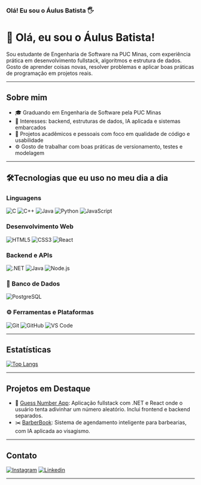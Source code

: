 ### Olá! Eu sou o Áulus Batista 🖐️


# 👋 Olá, eu sou o Áulus Batista!

Sou estudante de Engenharia de Software na PUC Minas, com experiência prática em desenvolvimento fullstack, algoritmos e estrutura de dados. Gosto de aprender coisas novas, resolver problemas e aplicar boas práticas de programação em projetos reais.

---

## Sobre mim

- 🎓 Graduando em Engenharia de Software pela PUC Minas  
- 🔎 Interesses: backend, estruturas de dados, IA aplicada e sistemas embarcados  
- 💼 Projetos acadêmicos e pessoais com foco em qualidade de código e usabilidade  
- ⚙️ Gosto de trabalhar com boas práticas de versionamento, testes e modelagem  

---

## 🛠Tecnologias que eu uso no meu dia a dia

### Linguagens
![C](https://img.shields.io/badge/C-00599C?style=for-the-badge&logo=c&logoColor=white)
![C++](https://img.shields.io/badge/C++-004482?style=for-the-badge&logo=cplusplus&logoColor=white)
![Java](https://img.shields.io/badge/Java-ED8B00?style=for-the-badge&logo=java&logoColor=white)
![Python](https://img.shields.io/badge/Python-3776AB?style=for-the-badge&logo=python&logoColor=white)
![JavaScript](https://img.shields.io/badge/JavaScript-F7DF1E?style=for-the-badge&logo=javascript&logoColor=black)

### Desenvolvimento Web
![HTML5](https://img.shields.io/badge/HTML5-E34F26?style=for-the-badge&logo=html5&logoColor=white)
![CSS3](https://img.shields.io/badge/CSS3-1572B6?style=for-the-badge&logo=css3&logoColor=white)
![React](https://img.shields.io/badge/React-20232A?style=for-the-badge&logo=react&logoColor=61DAFB)

### Backend e APIs
![.NET](https://img.shields.io/badge/.NET-512BD4?style=for-the-badge&logo=dotnet&logoColor=white)
![Java](https://img.shields.io/badge/Java_Backend-6DB33F?style=for-the-badge&logo=java&logoColor=white)
![Node.js](https://img.shields.io/badge/Node.js-339933?style=for-the-badge&logo=nodedotjs&logoColor=white)

### 🧠 Banco de Dados
![PostgreSQL](https://img.shields.io/badge/PostgreSQL-336791?style=for-the-badge&logo=postgresql&logoColor=white)

### ⚙️ Ferramentas e Plataformas
![Git](https://img.shields.io/badge/Git-F05032?style=for-the-badge&logo=git&logoColor=white)
![GitHub](https://img.shields.io/badge/GitHub-181717?style=for-the-badge&logo=github&logoColor=white)
![VS Code](https://img.shields.io/badge/VS%20Code-007ACC?style=for-the-badge&logo=visual-studio-code&logoColor=white)

---

## Estatísticas

[![Top Langs](https://github-readme-stats.vercel.app/api/top-langs/?username=AlusHZP&layout=compact&langs_count=6&theme=tokyonight)](https://github.com/aulushzp/github-readme-stats)

---

## Projetos em Destaque

- 🔧 [Guess Number App](https://github.com/AlusHZP/guess-number-app): Aplicação fullstack com .NET e React onde o usuário tenta adivinhar um número aleatório. Inclui frontend e backend separados.
- ✂️ [BarberBook](https://github.com/ICEI-PUC-Minas-PMGES-TI/pmg-es-2024-2-ti2-3687100-barberbook): Sistema de agendamento inteligente para barbearias, com IA aplicada ao visagismo.

---

## Contato

[![Instagram](https://img.shields.io/badge/Instagram-E4405F?style=for-the-badge&logo=instagram&logoColor=white)](https://instagram.com/aulushzp)
[![Linkedin](https://img.shields.io/badge/LinkedIn-0077B5?style=for-the-badge&logo=linkedin&logoColor=white)](https://www.linkedin.com/in/%C3%A1ulus-batista-27419a264/)

---


